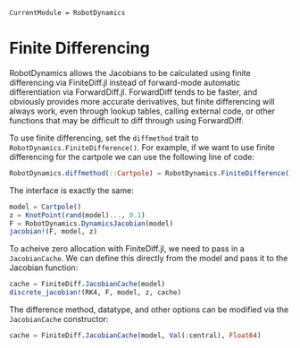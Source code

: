 ```@meta
CurrentModule = RobotDynamics
```

# Finite Differencing 
RobotDynamics allows the Jacobians to be calculated using finite 
differencing via FiniteDiff.jl
instead of forward-mode automatic differentiation via ForwardDiff.jl.
ForwardDiff tends to be faster, and obviously provides more accurate 
derivatives, but finite differencing will always work, even through
lookup tables, calling external code, or other functions that may be 
difficult to diff through using ForwardDiff.

To use finite differencing, set the `diffmethod` trait to `RobotDynamics.FiniteDifference()`. 
For example, if we want to use finite differencing
for the cartpole we can use the following line of code:
```julia
RobotDynamics.diffmethod(::Cartpole) = RobotDynamics.FiniteDifference()
```

The interface is exactly the same:
```julia
model = Cartpole()
z = KnotPoint(rand(model)..., 0.1)
F = RobotDynamics.DynamicsJacobian(model)
jacobian!(F, model, z)
```

To acheive zero allocation with FiniteDiff.jl, we need to pass in a `JacobianCache`. 
We can define this directly from the model and pass it to the Jacobian function:
```julia
cache = FiniteDiff.JacobianCache(model)
discrete_jacobian!(RK4, F, model, z, cache)
```

The difference method, datatype, and other options can be modified via the 
`JacobianCache` constructor:
```julia
cache = FiniteDiff.JacobianCache(model, Val(:central), Float64)
```
